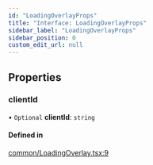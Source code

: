 ```yaml
---
id: "LoadingOverlayProps"
title: "Interface: LoadingOverlayProps"
sidebar_label: "LoadingOverlayProps"
sidebar_position: 0
custom_edit_url: null
---
```


## Properties

### clientId

• `Optional` **clientId**: `string`

#### Defined in

[common/LoadingOverlay.tsx:9](https://github.com/codesandbox/sandpack/blob/ce1032c/sandpack-react/src/common/LoadingOverlay.tsx#L9)
